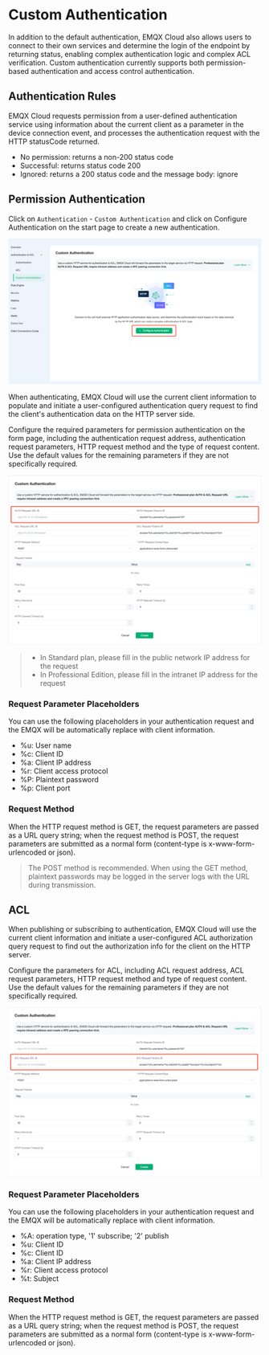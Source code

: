 # Custom Authentication

In addition to the default authentication, EMQX Cloud also allows users to connect to their own services and determine the login of the endpoint by returning status, enabling complex authentication logic and complex ACL verification. Custom authentication currently supports both permission-based authentication and access control authentication.

## Authentication Rules

EMQX Cloud requests permission from a user-defined authentication service using information about the current client as a parameter in the device connection event, and processes the authentication request with the HTTP statusCode returned.

 - No permission: returns a non-200 status code 
 - Successful: returns status code 200 
 - Ignored: returns a 200 status code and the message body: ignore
 

## Permission Authentication
 Click on `Authentication` - `Custom Authentication` and click on Configure Authentication on the start page to create a new authentication.

 ![http_auth](./_assets/http_default.png)

 When authenticating, EMQX Cloud will use the current client information to populate and initiate a user-configured authentication query request to find the client's authentication data on the HTTP server side.

 Configure the required parameters for permission authentication on the form page, including the authentication request address, authentication request parameters, HTTP request method and the type of request content. Use the default values for the remaining parameters if they are not specifically required.

 ![http_auth](./_assets/http_auth_1.png)

> - In Standard plan, please fill in the public network IP address for the request
> - In Professional Edition, please fill in the intranet IP address for the request



### Request Parameter Placeholders
You can use the following placeholders in your authentication request and the EMQX will be automatically replace with client information.

 - %u: User name
 - %c: Client ID
 - %a: Client IP address
 - %r: Client access protocol
 - %P: Plaintext password
 - %p: Client port

 

### Request Method
When the HTTP request method is GET, the request parameters are passed as a URL query string; when the request method is POST, the request parameters are submitted as a normal form (content-type is x-www-form-urlencoded or json).

> The POST method is recommended. When using the GET method, plaintext passwords may be logged in the server logs with the URL during transmission.

## ACL
 
 When publishing or subscribing to authentication, EMQX Cloud will use the current client information and initiate a user-configured ACL authorization query request to find out the authorization info for the client on the HTTP server.

 Configure the parameters for ACL, including ACL request address, ACL request parameters, HTTP request method and type of request content. Use the default values for the remaining parameters if they are not specifically required.

  ![http_auth](./_assets/http_auth_2.png)

### Request Parameter Placeholders
You can use the following placeholders in your authentication request and the EMQX will be automatically replace with client information.

 - %A: operation type, '1' subscribe; '2' publish
 - %u: Client ID
 - %c: Client ID
 - %a: Client IP address
 - %r: Client access protocol
 - %t: Subject
 
### Request Method
When the HTTP request method is GET, the request parameters are passed as a URL query string; when the request method is POST, the request parameters are submitted as a normal form (content-type is x-www-form-urlencoded or json).